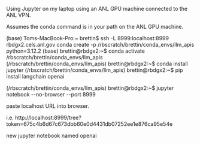 Using Jupyter on my laptop using an ANL GPU machine connected to the ANL VPN.

Assumes the conda command is in your path on the ANL GPU machine. 

(base) Toms-MacBook-Pro:~ brettin$ ssh -L 8999:localhost:8999 rbdgx2.cels.anl.gov
conda create -p /rbscratch/brettin/conda_envs/llm_apis python=3.12.2
(base) brettin@rbdgx2:~$ conda activate /rbscratch/brettin/conda_envs/llm_apis
(/rbscratch/brettin/conda_envs/llm_apis) brettin@rbdgx2:~$ conda install jupyter
(/rbscratch/brettin/conda_envs/llm_apis) brettin@rbdgx2:~$ pip install langchain openai

(/rbscratch/brettin/conda_envs/llm_apis) brettin@rbdgx2:~$ jupyter notebook --no-browser --port 8999

paste localhost URL into browser.

i.e. http://localhost:8999/tree?token=675c4b6d67c673dbb60e0d4431db07252ee1e876ca95e54e

new jupyter notebook
named openai
